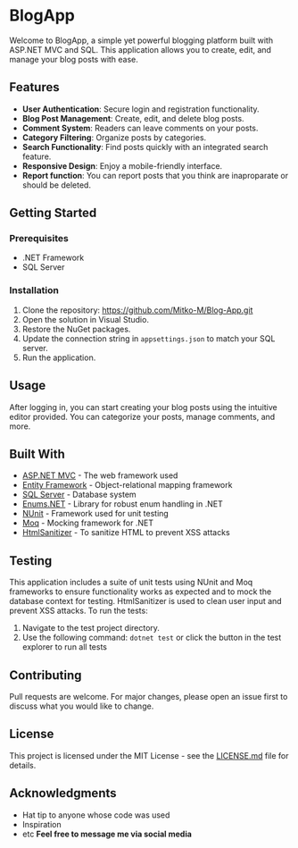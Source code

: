 # BlogApp

Welcome to BlogApp, a simple yet powerful blogging platform built with ASP.NET MVC and SQL. This application allows you to create, edit, and manage your blog posts with ease.

## Features

- **User Authentication**: Secure login and registration functionality.
- **Blog Post Management**: Create, edit, and delete blog posts.
- **Comment System**: Readers can leave comments on your posts.
- **Category Filtering**: Organize posts by categories.
- **Search Functionality**: Find posts quickly with an integrated search feature.
- **Responsive Design**: Enjoy a mobile-friendly interface.
- **Report function**: You can report posts that you think are inaproparate or should be deleted.

## Getting Started

### Prerequisites

- .NET Framework
- SQL Server

### Installation

1. Clone the repository: https://github.com/Mitko-M/Blog-App.git
2. Open the solution in Visual Studio.
3. Restore the NuGet packages.
4. Update the connection string in `appsettings.json` to match your SQL server.
5. Run the application.

## Usage

After logging in, you can start creating your blog posts using the intuitive editor provided. You can categorize your posts, manage comments, and more.

## Built With

- [ASP.NET MVC](https://dotnet.microsoft.com/apps/aspnet/mvc) - The web framework used
- [Entity Framework](https://docs.microsoft.com/en-us/ef/) - Object-relational mapping framework
- [SQL Server](https://www.microsoft.com/en-us/sql-server) - Database system
- [Enums.NET](https://github.com/TylerBrinkley/Enums.NET) - Library for robust enum handling in .NET
- [NUnit](https://nunit.org/) - Framework used for unit testing
- [Moq](https://github.com/moq/moq4) - Mocking framework for .NET
- [HtmlSanitizer](https://github.com/mganss/HtmlSanitizer) - To sanitize HTML to prevent XSS attacks

## Testing

This application includes a suite of unit tests using NUnit and Moq frameworks to ensure functionality works as expected and to mock the database context for testing. HtmlSanitizer is used to clean user input and prevent XSS attacks. To run the tests:

1. Navigate to the test project directory.
2. Use the following command: ```dotnet test``` or click the button in the test explorer to run all tests

## Contributing

Pull requests are welcome. For major changes, please open an issue first to discuss what you would like to change.

## License

This project is licensed under the MIT License - see the [LICENSE.md](https://github.com/yourusername/MyBlogApp/blob/master/LICENSE) file for details.

## Acknowledgments

- Hat tip to anyone whose code was used
- Inspiration
- etc
**Feel free to message me via social media**
